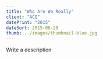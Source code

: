 ```yaml
---
title: "Who Are We Really"
client: "ACQ"
datePrint: "2015"
dateSort: 2015-08-20
thumb: ../images/thumbnail-blue.jpg
---
```


Write a description
